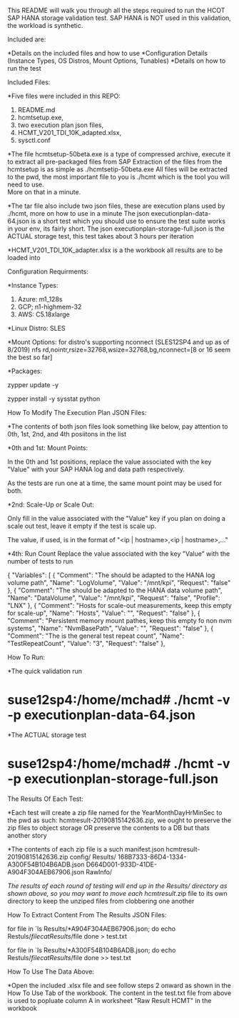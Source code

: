 This README will walk you through all the steps required to run the HCOT SAP HANA storage validation test.  SAP HANA is NOT used in this validation,
the workload is synthetic.  

Included are:

 *Details on the included files and how to use
 *Configuration Details (Instance Types, OS Distros, Mount Options, Tunables)
 *Details on how to run the test
 
Included Files:

 *Five files were included in this REPO:
  1) README.md
  2) hcmtsetup.exe,  
  3) two execution plan json files,  
  4) HCMT_V201_TDI_10K_adapted.xlsx, 
  5) sysctl.conf

 *The file hcmtsetup-50beta.exe is a type of compressed archive, execute it to extract all pre-packaged files from SAP
  Extraction of the files from the hcmtsetup is as simple as ./hcmtsetip-50beta.exe
  All files will be extracted to the pwd, the most important file to you is ./hcmt which is the tool you will need to use.  
  More on that in a minute.
 
 *The tar file also include two json files, these are execution plans used by ./hcmt, more on how to use in a minute
  The json executionplan-data-64.json is a short test which you should use to ensure the test suite works in your env, its fairly short.
  The json executionplan-storage-full.json is the ACTUAL storage test, this test takes about 3 hours per iteration

 *HCMT_V201_TDI_10K_adapter.xlsx is a the workbook all results are to be loaded into



Configuration Requirments:

 *Instance Types:
  1) Azure: m1_128s
  2) GCP; n1-highmem-32
  3) AWS: C5.18xlarge

 *Linux Distro: SLES

 *Mount Options: 
  for distro's supporting nconnect (SLES12SP4 and up as of 8/2019)
     nfs rd,nointr,rsize=32768,wsize=32768,bg,nconnect=[8 or 16 seem the best so far]

 *Packages:
  
  zypper update -y
  
  zypper install -y sysstat python





How To Modify The Execution Plan JSON Files:

 *The contents of both json files look something like below, pay attention to 0th, 1st, 2nd, and 4th posiitons in the list

 *0th and 1st: Mount Points:
  
  In the 0th and 1st positions, replace the value associated with the key "Value" with your SAP HANA log and data path respectively.
  
  As the tests are run one at a time, the same mount point may be used for both.

 *2nd: Scale-Up or Scale Out:
  
  Only fill in the value associated with the "Value" key if you plan on doing a scale out test, leave it empty if the test is scale up.
  
  The value, if used, is in the format of "<ip | hostname>,<ip | hostname>,..."

 *4th: Run Count
  Replace the value associated with the key "Value" with the number of tests to run

  {
     "Variables": [
        {
           "Comment": "The <Value> should be adapted to the HANA log volume path",
           "Name": "LogVolume",
           "Value": "/mnt/kpi",
           "Request": "false"
        },
        {
           "Comment": "The <Value> should be adapted to the HANA data volume path",
           "Name": "DataVolume",
           "Value": "/mnt/kpi",
           "Request": "false",
           "Profile": "LNX"
        },
        {
           "Comment": "Hosts for scale-out measurements, keep this empty for scale-up",
           "Name": "Hosts",
           "Value": "",
           "Request": "false"
        },
        {
           "Comment": "Persistent memory mount pathes, keep this empty fo non nvm systems",
           "Name": "NvmBasePath",
           "Value": "",
           "Request": "false"
        },
        {
           "Comment": "The <Value> is the general test repeat count",
           "Name": "TestRepeatCount",
           "Value": "3",
           "Request": "false"
        },

How To Run:

 *The quick validation run 
 # suse12sp4:/home/mchad# ./hcmt -v -p executionplan-data-64.json  

 *The ACTUAL storage test
 # suse12sp4:/home/mchad# ./hcmt -v -p executionplan-storage-full.json  


The Results Of Each Test:

 *Each test will create a zip file named for the YearMonthDayHrMinSec to the pwd as such:
  hcmtresult-20190815142636.zip, we ought to preserve the zip files to object storage OR preserve the contents to a DB but thats another story
 
 *The contents of each zip file is a such
    manifest.json
    hcmtresult-20190815142636.zip
    config/
    Results/
        168B7333-86D4-1334-A300F54B104B6ADB.json
        D664D001-933D-41DE-A904F304AEB67906.json
    RawInfo/

 *The results of each round of testing will end up in  the Results/ directory as shown above, so you may want to move each hcmtresult*.zip file
  to its own directory to keep the unziped files from clobbering one another

How To Extract Content From The Results JSON Files:

  for file in `ls Results/*A904F304AEB67906.json; do 
      echo Restuls/$file 
      cat Results/$file 
  done > test.txt

  for file in `ls Results/*A300F54B104B6ADB.json; do
      echo Restuls/$file 
      cat Results/$file 
  done >> test.txt

How To Use The Data Above:

 *Open the included .xlsx file and see follow steps 2 onward as shown in the How To Use Tab of the workbook. 
  The content in the test.txt file from above is used to popluate column A in worksheet "Raw Result HCMT" in the workbook
 


